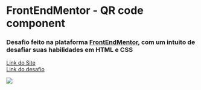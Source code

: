 # FrontEndMentor - QR code component

<h3>Desafio feito na plataforma <a href="https://www.frontendmentor.io/">FrontEndMentor</a>, com um intuito de desafiar suas habilidades em HTML e CSS </h3>

<a href="https://serene-banach-dd7d5b.netlify.app/">Link do Site</a>
 </br>
 <a href="https://www.frontendmentor.io/challenges/qr-code-component-iux_sIO_H">Link do desafio</a>


<img src="https://i.postimg.cc/x8nwzYNs/1.png">
